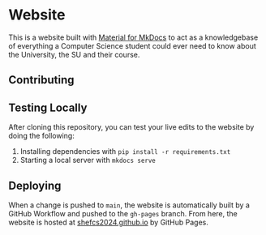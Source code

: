 # Website

This is a website built with [Material for MkDocs](https://squidfunk.github.io/mkdocs-material) to act as a knowledgebase of everything a Computer Science student could ever need to know about the University, the SU and their course.

## Contributing

## Testing Locally

After cloning this repository, you can test your live edits to the website by doing the following:

1. Installing dependencies with `pip install -r requirements.txt`
2. Starting a local server with `mkdocs serve`

## Deploying

When a change is pushed to `main`, the website is automatically built by a GitHub Workflow and pushed to the `gh-pages` branch. From here, the website is hosted at [shefcs2024.github.io](https://shefcs2024.github.io) by GitHub Pages.